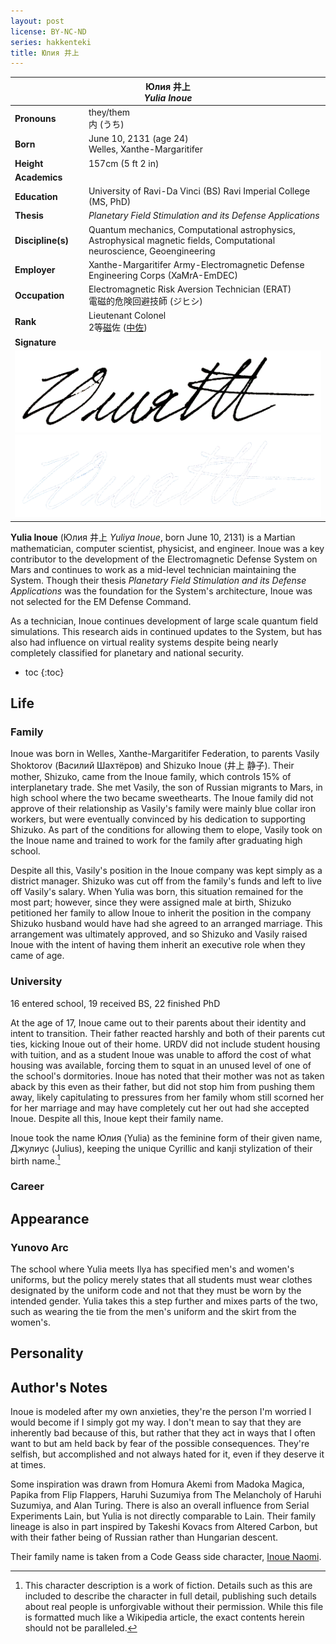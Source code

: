 ```yaml
---
layout: post
license: BY-NC-ND
series: hakkenteki
title: Юлия 井上
---
```


<table class="sidebar">
    <thead><tr><th colspan="2">
        <strong>Юлия 井上</strong><br/>
        <em>Yulia Inoue</em><br/>
    </th></tr></thead>
    <tr><td><b>Pronouns</b></td><td>they/them<br>内 (うち)</td></tr>
    <tr><td><b>Born</b></td><td>
        June 10, 2131 (age 24)<br/>
        Welles, Xanthe-Margaritifer
    </td></tr>
    <tr><td><b>Height</b></td><td>157cm (5 ft 2 in)</td></tr>
    <tr class="tsection"><td colspan="2">
        <strong>Academics</strong>
    </td></tr>
    <tr><td><b>Education</b></td><td>
        University of Ravi-Da Vinci (BS)
        Ravi Imperial College (MS, PhD)
    </td></tr>
    <tr><td><b>Thesis</b></td><td>
        <i>Planetary Field Stimulation and its Defense Applications</i>
    </td></tr>
    <tr><td><b>Discipline(s)</b></td><td>
        Quantum mechanics, Computational astrophysics, Astrophysical magnetic
        fields, Computational neuroscience, Geoengineering
    </td></tr>
    <tr><td><b>Employer</b></td><td>
        Xanthe-Margaritifer Army-Electromagnetic Defense Engineering Corps
        (XaMrA-EmDEC)
    </td></tr>
    <tr><td><b>Occupation</b></td><td>
        Electromagnetic Risk Aversion Technician (ERAT)<br/>
        電磁的危険回避技師 (ジヒシ)
    </td></tr>
    <tr><td><b>Rank</b></td><td>
        Lieutenant Colonel<br/>
        2等<a href="https://jisho.org/search/磁">磁</a>佐
        (<a href="https://ja.wikipedia.org/wiki/中佐">中佐</a>)
    </td></tr>
    <tr class="tsection"><td colspan="2">
        <strong>Signature</strong>
    </td></tr>
    <tr><td colspan="2">
        <img class="light-mode-only"
            src="/assets/img/hkt/inoue-signature.png"/>
        <img class="dark-mode-only"
            src="/assets/img/hkt/inoue-signature-inverted.png"/>
    </td></tr>
</table>

**Yulia Inoue** (Юлия 井上 _Yuliya Inoue_, born June 10, 2131) is a Martian
mathematician, computer scientist, physicist, and engineer. Inoue was a key
contributor to the development of the Electromagnetic Defense System on Mars
and continues to work as a mid-level technician maintaining the System. Though
their thesis _Planetary Field Stimulation and its Defense Applications_ was the
foundation for the System's architecture, Inoue was not selected for the EM
Defense Command.

As a technician, Inoue continues development of large scale quantum field
simulations. This research aids in continued updates to the System, but has also
had influence on virtual reality systems despite being nearly completely
classified for planetary and national security.

- toc
{:toc}

## Life

### Family

Inoue was born in Welles, Xanthe-Margaritifer Federation, to parents Vasily
Shoktorov (Василий Шахтёров) and Shizuko Inoue (井上 静子). Their mother,
Shizuko, came from the Inoue family, which controls 15% of interplanetary
trade. She met Vasily, the son of Russian migrants to Mars, in high school
where the two became sweethearts. The Inoue family did not approve of their
relationship as Vasily's family were mainly blue collar iron workers, but were
eventually convinced by his dedication to supporting Shizuko. As part of the
conditions for allowing them to elope, Vasily took on the Inoue name and
trained to work for the family after graduating high school.

Despite all this, Vasily's position in the Inoue company was kept simply as a
district manager. Shizuko was cut off from the family's funds and left to live
off Vasily's salary. When Yulia was born, this situation remained for the most
part; however, since they were assigned male at birth, Shizuko petitioned her
family to allow Inoue to inherit the position in the company Shizuko husband
would have had she agreed to an arranged marriage. This arrangement was
ultimately approved, and so Shizuko and Vasily raised Inoue with the intent of
having them inherit an executive role when they came of age.

### University

16 entered school, 19 received BS, 22 finished PhD

At the age of 17, Inoue came out to their parents about their identity and
intent to transition. Their father reacted harshly and both of their parents
cut ties, kicking Inoue out of their home. URDV did not include student housing
with tuition, and as a student Inoue was unable to afford the cost of what
housing was available, forcing them to squat in an unused level of one of the
school's dormitories. Inoue has noted that their mother was not as taken aback
by this even as their father, but did not stop him from pushing them away,
likely capitulating to pressures from her family whom still scorned her for her
marriage and may have completely cut her out had she accepted Inoue. Despite
all this, Inoue kept their family name.

Inoue took the name Юлия (Yulia) as the feminine form of their given name,
Джулиус (Julius), keeping the unique Cyrillic and kanji stylization of their
birth name.[^1]

[^1]:   This character description is a work of fiction. Details such as this
        are included to describe the character in full detail, publishing such
        details about real people is unforgivable without their permission.
        While this file is formatted much like a Wikipedia article, the exact
        contents herein should not be paralleled.

### Career

## Appearance

### Yunovo Arc

The school where Yulia meets Ilya has specified men's and women's uniforms, but
the policy merely states that all students must wear clothes designated by the
uniform code and not that they must be worn by the intended gender. Yulia takes
this a step further and mixes parts of the two, such as wearing the tie from the
men's uniform and the skirt from the women's.

## Personality

## Author's Notes

Inoue is modeled after my own anxieties, they're the person I'm worried I would
become if I simply got my way. I don't mean to say that they are inherently bad
because of this, but rather that they act in ways that I often want to but am
held back by fear of the possible consequences. They're selfish, but
accomplished and not always hated for it, even if they deserve it at times.

Some inspiration was drawn from Homura Akemi from Madoka Magica, Papika from
Flip Flappers, Haruhi Suzumiya from The Melancholy of Haruhi Suzumiya, and Alan
Turing. There is also an overall influence from Serial Experiments Lain, but
Yulia is not directly comparable to Lain. Their family lineage is also in part
inspired by Takeshi Kovacs from Altered Carbon, but with their father being of
Russian rather than Hungarian descent.

Their family name is taken from a Code Geass side character, [Inoue Naomi][1].

[1]:    https://codegeass.fandom.com/wiki/Naomi_Inoue
